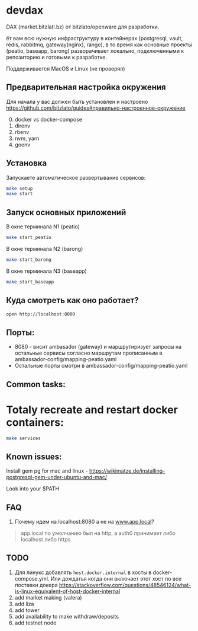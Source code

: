 # devdax

DAX (market.bitzlatl.bz) от bitzlato/openware для разработки.

ёт вам всю нужную инфраструктуру в контейнерах (postgresql, vault, redis, rabbitmq, gateway(nginx), rango), в то время как основные проекты (peatio, baseapp, barong) разворачивает локально, подключенными к репозиторию и готовыми к разработке.

Поддерживается MacOS и Linux (не проверял)

## Предварительная настройка окружения

Для начала у вас должен быть установлен и настроено https://github.com/bitzlato/guides#правильно-настроенное-окружение

0. docker vs docker-compose
1. direnv
2. rbenv
3. nvm, yarn
4. goenv

## Установка

Запускаете автоматическое развертывание сервисов:

```bash
make setup
make start
```

## Запуск основных приложений

В окне терминала N1 (peatio)

```bash
make start_peatio
```

В окне терминала N2 (barong)

```bash
make start_barong
```

В окне терминала N3 (baseapp)

```bash
make start_baseapp
```

## Куда смотреть как оно работает?

```bash
open http://localhost:8080
```

## Порты:

- 8080 - висит ambasador (gateway) и маршрутиризует запросы на остальные
  сервисы согласно маршрутам прописанным в ambassador-config/mapping-peatio.yaml
- Остальные порты смотри в ambassador-config/mapping-peatio.yaml

## Common tasks:

# Totaly recreate and restart docker containers:

```bash
make services
```

## Known issues:

Install gem pg for mac and linux - https://wikimatze.de/installing-postgresql-gem-under-ubuntu-and-mac/

Look into your $PATH

## FAQ

1. Почему идем на localhost:8080 а не на www.app.local?

> app.local по умолчанию был на http, а auth0 принимает либо localhost либо https

## TODO

1. Для линукс добавлять `host.docker.internal` в хосты в docker-compose.yml. Или дождатья когда они включает этот хост по все поставки докера https://stackoverflow.com/questions/48546124/what-is-linux-equivalent-of-host-docker-internal
2. add market making (valera)
3. add liza
4. add tower
5. add availability to make withdraw/deposits
6. add testnet node
